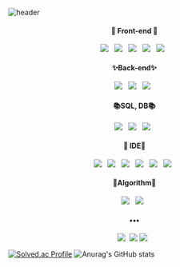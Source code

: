 ![header](https://capsule-render.vercel.app/api?type=Cylinder&color=auto&height=70&section=footer&text=🛠TechStack🛠&fontSize=30&animation=twinkling)

<h4 align="center"> 🌱 Front-end 🌱</h4> 
<p align="center">
<img src="https://img.shields.io/badge/HTML5-E34F26?style=flat-square&logo=HTML5&logoColor=white"/></a> &nbsp 
<img src="https://img.shields.io/badge/CSS3-1572B6?style=flat-square&logo=CSS3&logoColor=white"/></a> &nbsp
<img src="https://img.shields.io/badge/JavaScript-F7DF1E?style=flat-square&logo=JavaScript&logoColor=white"/></a> &nbsp
<img src="https://img.shields.io/badge/React-61DAFB?style=flat-square&logo=React&logoColor=white"/></a> &nbsp 
<img src="https://img.shields.io/badge/Java-007396?style=flat-square&logo=Java&logoColor=white"/></a> &nbsp    </p> 

<h4 align="center">  ✨Back-end✨ </h4> 
<p align="center">
<img src="https://img.shields.io/badge/Node.js-339933?style=flat-square&logo=Node.js&logoColor=white"/></a> &nbsp 
<img src="https://img.shields.io/badge/Spring-6DB33F?style=flat-square&logo=Spring&logoColor=white"/></a> &nbsp
<img src="https://img.shields.io/badge/Strapi-2F2E8B?style=flat-square&logo=Strapi&logoColor=white"/></a> &nbsp 
   
</p>

<h4 align="center">  📚SQL, DB📚 </h4> 
<p align="center">
<img src="https://img.shields.io/badge/MySQL-4479A1?style=flat-square&logo=MySQL&logoColor=white"/></a> &nbsp  
<img src="https://img.shields.io/badge/PostgreSQL-4169E1?style=flat-square&logo=PostgreSQL&logoColor=white"/></a> &nbsp 
<img src="https://img.shields.io/badge/MongoDB-47A248?style=flat-square&logo=MongoDB&logoColor=white"/></a> &nbsp
</p>
<h4 align="center"> 💞️ IDE💞️ </h4> 
<p align="center">
<img src="https://img.shields.io/badge/Android-3DDC84?style=flat-square&logo=Android&logoColor=white"/></a> &nbsp   
<img src="https://img.shields.io/badge/Jupyter-F37626?style=flat-square&logo=Jupyter&logoColor=white"/></a> &nbsp
<img src="https://img.shields.io/badge/Visual Studio-5C2D91?style=flat-square&logo=Visual Studio&logoColor=white"/></a> &nbsp    
<img src="https://img.shields.io/badge/Visual Studio Code-007ACC?style=flat-square&logo=Visual Studio Code&logoColor=white"/></a> &nbsp 
<img src="https://img.shields.io/badge/IntelliJ IDEA-000000?style=flat-square&logo=IntelliJ IDEA&logoColor=white"/></a> &nbsp
<img src="https://img.shields.io/badge/PyCharm-000000?style=flat-square&logo=PyCharm&logoColor=white"/></a> &nbsp 
</p>

<h4 align="center">  👀Algorithm👀 </h4> 
<p align="center">
<img src="https://img.shields.io/badge/Python-3776AB?style=flat-square&logo=Python&logoColor=white"/></a> &nbsp 
<img src="https://img.shields.io/badge/C++-3776AB?style=flat-square&logo=c%2B%2B&logoColor=white"/></a> &nbsp 

</p>

<h4 align="center">•••</h4>
<p align="center">
  <a href="https://osnim.github.io//"><img src="https://img.shields.io/badge/Git%20Blog-262626?style=flat-square&logo=D-Wave Systems&logoColor=white&link=https://newwisdom.tistory.com"/></a>&nbsp
  <a href="mailto:osnim0320@gmail.com"><img src="https://img.shields.io/badge/Gmail-d14836?style=flat-square&logo=Gmail&logoColor=white&link=mailto:wlgp2500@gmail.com"/></a>
  <img src="https://img.shields.io/badge/Jekyll-CC0000?style=flat-square&logo=Jekyll&logoColor=white"/></a> &nbsp 
</p>

[![Solved.ac Profile](http://mazassumnida.wtf/api/v2/generate_badge?boj=osnim)](https://solved.ac/osnim/)
![Anurag's GitHub stats](https://github-readme-stats.vercel.app/api?username=osnim&theme=radical&bg_color=30,e96443,904e95&title_color=fff&text_color=fff&show_icons=true)
